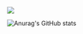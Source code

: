 ![](https://img.shields.io/github/languages/count/beygee/survive)




![Anurag's GitHub stats](https://github-readme-stats.vercel.app/api?username=bestheroz&hide=contribs,prs&show_icons=true&theme=dark)

<!--
**bestheroz/bestheroz** is a ✨ _special_ ✨ repository because its `README.md` (this file) appears on your GitHub profile.

Here are some ideas to get you started:

- 🔭 I’m currently working on ...
- 🌱 I’m currently learning ...
- 👯 I’m looking to collaborate on ...
- 🤔 I’m looking for help with ...
- 💬 Ask me about ...
- 📫 How to reach me: ...
- 😄 Pronouns: ...
- ⚡ Fun fact: ...
-->
